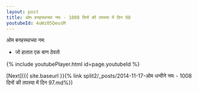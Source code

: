 ```yaml
---
layout: post
title: ओम बनहस्थाच्या नमः - 1008 दिनों की तपस्या में दिन 98
youtubeId: 4uWz05QeusM
---
```

 
 
 ओम बनहस्थाच्या नमः  
 
 -  जो हातात एक बाण ठेवतो 
 
  
 
  
 
 
 
 
 
 


{% include youtubePlayer.html id=page.youtubeId %}
 
[Next]({{ site.baseurl }}{% link  split2/_posts/2014-11-17-ओम धन्वीने नमः - 1008 दिनों की तपस्या में दिन 97.md%})
 
